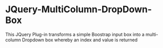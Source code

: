 # JQuery-MultiColumn-DropDown-Box

This JQuery Plug-in transforms a simple Boostrap input box into a multi-column Dropdown box whereby an index and value is returned
